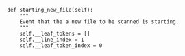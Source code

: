     def starting_new_file(self):
        """
        Event that the a new file to be scanned is starting.
        """
        self.__leaf_tokens = []
        self.__line_index = 1
        self.__leaf_token_index = 0
